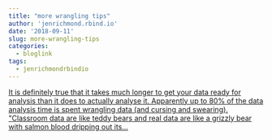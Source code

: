 ```yaml
---
title: "more wrangling tips"
author: 'jenrichmond.rbind.io'
date: '2018-09-11'
slug: more-wrangling-tips
categories:
  - bloglink
tags:
  - jenrichmondrbindio
---
```


[It is definitely true that it takes much longer to get your data ready for analysis than it does to actually analyse it. Apparently up to 80% of the data analysis time is spent wrangling data (and cursing and swearing). "Classroom data are like teddy bears and real data are like a grizzly bear with salmon blood dripping out its...<click to read more>](http://jenrichmond.rbind.io/post/more-wrangling-tips/)

